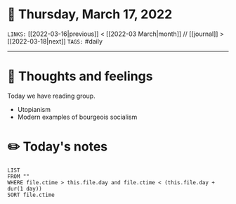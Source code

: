 # 📅 Thursday, March 17, 2022
`LINKS:` [[2022-03-16|previous]] < [[2022-03 March|month]] // [[journal]] > [[2022-03-18|next]] 
`TAGS:` #daily

---
# 💭 Thoughts and feelings
Today we have reading group. 

- Utopianism
- Modern examples of bourgeois socialism

# ✏️ Today's notes
```dataview
LIST 
FROM ""
WHERE file.ctime > this.file.day and file.ctime < (this.file.day + dur(1 day))
SORT file.ctime
```
